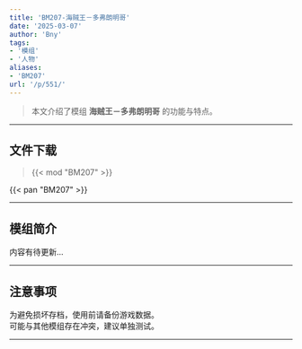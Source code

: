 ```yaml
---
title: 'BM207-海贼王－多弗朗明哥'
date: '2025-03-07'
author: 'Bny'
tags:
- '模组'
- '人物'
aliases:
- 'BM207'
url: '/p/551/'
---
```


> 本文介绍了模组 **海贼王－多弗朗明哥** 的功能与特点。

---

## 文件下载  

> {{< mod "BM207" >}}  

{{< pan "BM207" >}}  

---

## 模组简介

>  
内容有待更新...  

---

## 注意事项

>  
为避免损坏存档，使用前请备份游戏数据。  
可能与其他模组存在冲突，建议单独测试。  

---

